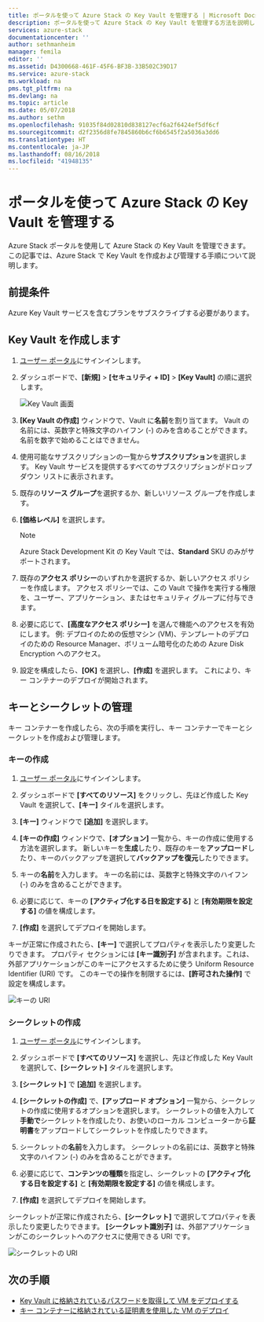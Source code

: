 ```yaml
---
title: ポータルを使って Azure Stack の Key Vault を管理する | Microsoft Docs
description: ポータルを使って Azure Stack の Key Vault を管理する方法を説明します。
services: azure-stack
documentationcenter: ''
author: sethmanheim
manager: femila
editor: ''
ms.assetid: D4300668-461F-45F6-BF3B-33B502C39D17
ms.service: azure-stack
ms.workload: na
pms.tgt_pltfrm: na
ms.devlang: na
ms.topic: article
ms.date: 05/07/2018
ms.author: sethm
ms.openlocfilehash: 91035f84d02810d838127ecf6a2f6424ef5df6cf
ms.sourcegitcommit: d2f2356d8fe7845860b6cf6b6545f2a5036a3dd6
ms.translationtype: HT
ms.contentlocale: ja-JP
ms.lasthandoff: 08/16/2018
ms.locfileid: "41948135"
---
```

# <a name="manage-key-vault-in-azure-stack-by-using-the-portal"></a>ポータルを使って Azure Stack の Key Vault を管理する

Azure Stack ポータルを使用して Azure Stack の Key Vault を管理できます。 この記事では、Azure Stack で Key Vault を作成および管理する手順について説明します。

## <a name="prerequisites"></a>前提条件

Azure Key Vault サービスを含むプランをサブスクライブする必要があります。

## <a name="create-a-key-vault"></a>Key Vault を作成します

1. [ユーザー ポータル](https://portal.local.azurestack.external)にサインインします。

2. ダッシュボードで、**[新規]** > **[セキュリティ + ID]** > **[Key Vault]** の順に選択します。

    ![Key Vault 画面](media/azure-stack-kv-manage-portal/image1.png)

3. **[Key Vault の作成]** ウィンドウで、Vault に**名前**を割り当てます。 Vault の名前には、英数字と特殊文字のハイフン (-) のみを含めることができます。 名前を数字で始めることはできません。

4. 使用可能なサブスクリプションの一覧から**サブスクリプション**を選択します。 Key Vault サービスを提供するすべてのサブスクリプションがドロップダウン リストに表示されます。

5. 既存の**リソース グループ**を選択するか、新しいリソース グループを作成します。

6. **[価格レベル]** を選択します。
    >[!NOTE]
    > Azure Stack Development Kit の Key Vault では、**Standard** SKU のみがサポートされます。

7. 既存の**アクセス ポリシー**のいずれかを選択するか、新しいアクセス ポリシーを作成します。 アクセス ポリシーでは、この Vault で操作を実行する権限を、ユーザー、アプリケーション、またはセキュリティ グループに付与できます。

8. 必要に応じて、**[高度なアクセス ポリシー]** を選んで機能へのアクセスを有効にします。 例: デプロイのための仮想マシン (VM)、テンプレートのデプロイのための Resource Manager、ボリューム暗号化のための Azure Disk Encryption へのアクセス。

9. 設定を構成したら、**[OK]** を選択し、**[作成]** を選択します。 これにより、キー コンテナーのデプロイが開始されます。

## <a name="manage-keys-and-secrets"></a>キーとシークレットの管理

キー コンテナーを作成したら、次の手順を実行し、キー コンテナーでキーとシークレットを作成および管理します。

### <a name="create-a-key"></a>キーの作成

1. [ユーザー ポータル](https://portal.local.azurestack.external)にサインインします。

2. ダッシュボードで **[すべてのリソース]** をクリックし、先ほど作成した Key Vault を選択して、**[キー]** タイルを選択します。

3. **[キー]** ウィンドウで **[追加]** を選択します。

4. **[キーの作成]** ウィンドウで、**[オプション]** 一覧から、キーの作成に使用する方法を選択します。 新しいキーを**生成**したり、既存のキーを**アップロード**したり、キーのバックアップを選択して**バックアップを復元**したりできます。

5. キーの**名前**を入力します。 キーの名前には、英数字と特殊文字のハイフン (-) のみを含めることができます。

6. 必要に応じて、キーの **[アクティブ化する日を設定する]** と **[有効期限を設定する]** の値を構成します。

7. **[作成]** を選択してデプロイを開始します。

キーが正常に作成されたら、**[キー]** で選択してプロパティを表示したり変更したりできます。 プロパティ セクションには **[キー識別子]** が含まれます。これは、外部アプリケーションがこのキーにアクセスするために使う Uniform Resource Identifier (URI) です。 このキーでの操作を制限するには、**[許可された操作]** で設定を構成します。

![キーの URI](media/azure-stack-kv-manage-portal/image4.png)

### <a name="create-a-secret"></a>シークレットの作成

1. [ユーザー ポータル](https://portal.local.azurestack.external)にサインインします。
2. ダッシュボードで **[すべてのリソース]** を選択し、先ほど作成した Key Vault を選択して、**[シークレット]** タイルを選択します。

3. **[シークレット]** で **[追加]** を選択します。

4. **[シークレットの作成]** で、**[アップロード オプション]** 一覧から、シークレットの作成に使用するオプションを選択します。 シークレットの値を入力して**手動で**シークレットを作成したり、お使いのローカル コンピューターから**証明書**をアップロードしてシークレットを作成したりできます。

5. シークレットの**名前**を入力します。 シークレットの名前には、英数字と特殊文字のハイフン (-) のみを含めることができます。

6. 必要に応じて、**コンテンツの種類**を指定し、シークレットの **[アクティブ化する日を設定する]** と **[有効期限を設定する]** の値を構成します。

7. **[作成]** を選択してデプロイを開始します。

シークレットが正常に作成されたら、**[シークレット]** で選択してプロパティを表示したり変更したりできます。 **[シークレット識別子]** は、外部アプリケーションがこのシークレットへのアクセスに使用できる URI です。

![シークレットの URI](media/azure-stack-kv-manage-portal/image5.png)

## <a name="next-steps"></a>次の手順

* [Key Vault に格納されているパスワードを取得して VM をデプロイする](azure-stack-kv-deploy-vm-with-secret.md)
* [キー コンテナーに格納されている証明書を使用した VM のデプロイ](azure-stack-kv-push-secret-into-vm.md)
